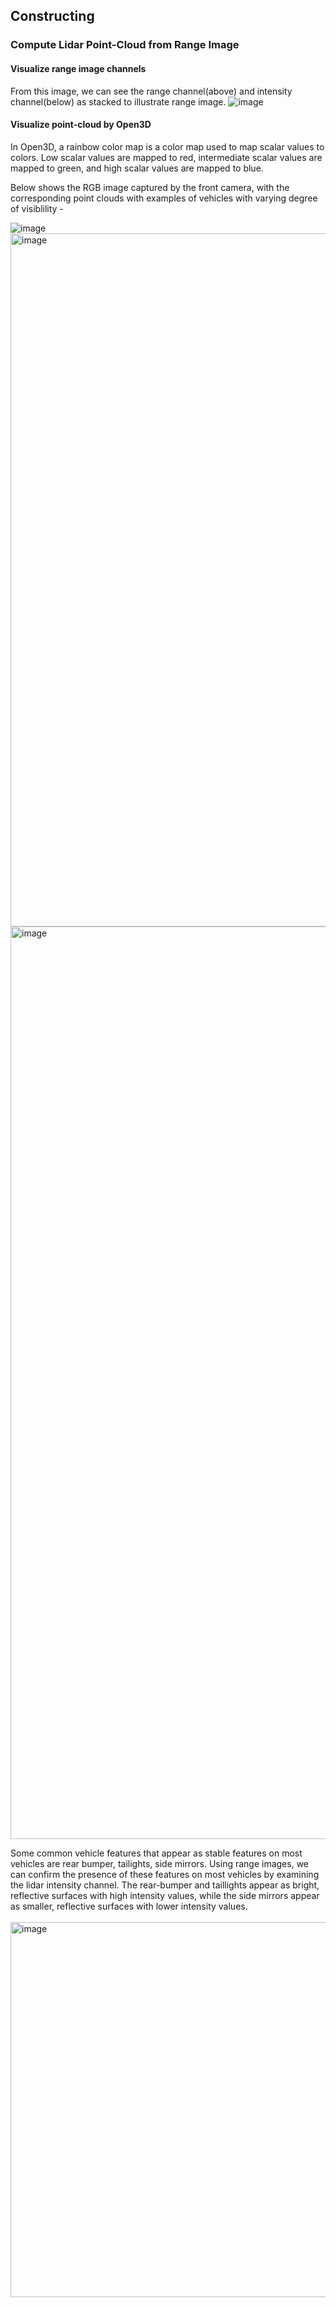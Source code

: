 ## Constructing

### Compute Lidar Point-Cloud from Range Image

#### Visualize range image channels
From this image, we can see the range channel(above) and intensity channel(below) as stacked to illustrate range image.
![image](https://user-images.githubusercontent.com/21034990/222597886-9228ce0b-5dff-4f47-87f0-b39453473af6.png)

#### Visualize point-cloud by Open3D
In Open3D, a rainbow color map is a color map used to map scalar values to colors. Low scalar values are mapped to red, intermediate scalar values are mapped to green, and high scalar values are mapped to blue. 

Below shows the RGB image captured by the front camera, with the corresponding point clouds with examples of vehicles with varying degree of visiblility -

![image](https://user-images.githubusercontent.com/21034990/222808102-bc506df9-f863-4832-8f6b-085027f0bb19.png)
<img width="1109" alt="image" src="https://user-images.githubusercontent.com/21034990/222811986-c5192314-af07-4856-b8df-043daf9fe7cb.png">
<img width="1460" alt="image" src="https://user-images.githubusercontent.com/21034990/222816312-5e6e7c4f-8e00-4ee9-bdb5-cf16a3216a85.png">

Some common vehicle features that appear as stable features on most vehicles are rear bumper, tailights, side mirrors.  Using range images, we can confirm the presence of these features on most vehicles by examining the lidar intensity channel. The rear-bumper and taillights appear as bright, reflective surfaces with high intensity values, while the side mirrors appear as smaller, reflective surfaces with lower intensity values.
<br><br>
<img width="600" alt="image" src="https://user-images.githubusercontent.com/21034990/222823816-42f20ac8-2021-4c37-a2df-cd12f53c0878.png">
